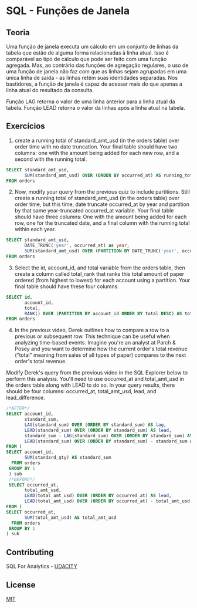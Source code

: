 # SQL - Funções de Janela


## Teoria

Uma função de janela executa um cálculo em um conjunto de linhas da tabela que estão de alguma forma relacionadas à linha atual. Isso é comparável ao tipo de cálculo que pode ser feito com uma função agregada. Mas, ao contrário das funções de agregação regulares, o uso de uma função de janela não faz com que as linhas sejam agrupadas em uma única linha de saída - as linhas retêm suas identidades separadas. Nos bastidores, a função de janela é capaz de acessar mais do que apenas a linha atual do resultado da consulta.

Função LAG retorna o valor de uma linha anterior para a linha atual da tabela.
Função LEAD retorna o valor da linhas após a linha atual na tabela.

## Exercícios

1) create a running total of standard_amt_usd (in the orders table) over order time with no date truncation. Your final table should have two columns: one with the amount being added for each new row, and a second with the running total.

```sql
SELECT standard_amt_usd,
       SUM(standard_amt_usd) OVER (ORDER BY occurred_at) AS running_total
FROM orders
```

2) Now, modify your query from the previous quiz to include partitions. Still create a running total of standard_amt_usd (in the orders table) over order time, but this time, date truncate occurred_at by year and partition by that same year-truncated occurred_at variable. Your final table should have three columns: One with the amount being added for each row, one for the truncated date, and a final column with the running total within each year.

```sql
SELECT standard_amt_usd,
       DATE_TRUNC('year', occurred_at) as year,
       SUM(standard_amt_usd) OVER (PARTITION BY DATE_TRUNC('year', occurred_at) ORDER BY occurred_at) AS running_total
FROM orders
```

3) Select the id, account_id, and total variable from the orders table, then create a column called total_rank that ranks this total amount of paper ordered (from highest to lowest) for each account using a partition. Your final table should have these four columns.

```sql
SELECT id,
       account_id,
       total,
       RANK() OVER (PARTITION BY account_id ORDER BY total DESC) AS total_rank
FROM orders
```

4) In the previous video, Derek outlines how to compare a row to a previous or subsequent row. This technique can be useful when analyzing time-based events. Imagine you're an analyst at Parch & Posey and you want to determine how the current order's total revenue ("total" meaning from sales of all types of paper) compares to the next order's total revenue.

Modify Derek's query from the previous video in the SQL Explorer below to perform this analysis. You'll need to use occurred_at and total_amt_usd in the orders table along with LEAD to do so. In your query results, there should be four columns: occurred_at, total_amt_usd, lead, and lead_difference.

```sql
/*AFTER*/
SELECT account_id,
       standard_sum,
       LAG(standard_sum) OVER (ORDER BY standard_sum) AS lag,
       LEAD(standard_sum) OVER (ORDER BY standard_sum) AS lead,
       standard_sum - LAG(standard_sum) OVER (ORDER BY standard_sum) AS lag_difference,
       LEAD(standard_sum) OVER (ORDER BY standard_sum) - standard_sum AS lead_difference
FROM (
SELECT account_id,
       SUM(standard_qty) AS standard_sum
  FROM orders 
 GROUP BY 1
 ) sub
 /*BEFORE*/
 SELECT occurred_at,
       total_amt_usd,
       LEAD(total_amt_usd) OVER (ORDER BY occurred_at) AS lead,
       LEAD(total_amt_usd) OVER (ORDER BY occurred_at) - total_amt_usd AS lead_difference
FROM (
SELECT occurred_at,
       SUM(total_amt_usd) AS total_amt_usd
  FROM orders 
 GROUP BY 1
) sub
```



## Contributing
SQL For Analytics - [UDACITY](https://udacity.com)
## License
[MIT](https://choosealicense.com/licenses/mit/)

